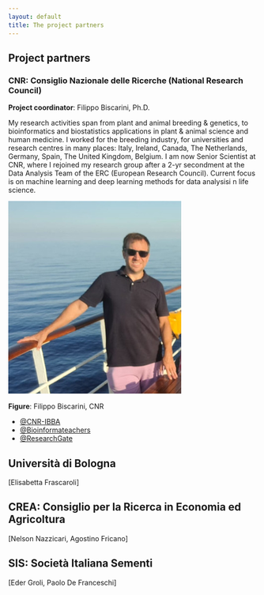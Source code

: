 ```yaml
---
layout: default
title: The project partners
---
```


## Project partners

### CNR: Consiglio Nazionale delle Ricerche (National Research Council)

**Project coordinator**: Filippo Biscarini, Ph.D.

My research activities span from plant and animal breeding & genetics, to bioinformatics and biostatistics applications in plant & animal science and human medicine. I worked for the breeding industry, for universities and research centres in many places: Italy, Ireland, Canada, The Netherlands, Germany, Spain, The United Kingdom, Belgium. I am now Senior Scientist at CNR, where I rejoined my research group after a 2-yr secondment at the Data Analysis Team of the ERC (European Research Council). Current focus is on machine learning and deep learning methods for data analysisi n life science.

![SIS](/assets/img/pic3.jpg)
<div class="caption"><b>Figure</b>: Filippo Biscarini, CNR
</div>

- [@CNR-IBBA](https://ibba.cnr.it/staff/filippo-biscarini/)
- [@Bioinformateachers](https://bioinformateachers.github.io/filippo.html)
- [@ResearchGate](https://www.researchgate.net/profile/Filippo-Biscarini-2)

## Università di Bologna

\[Elisabetta Frascaroli\]

## CREA: Consiglio per la Ricerca in Economia ed Agricoltura

\[Nelson Nazzicari, Agostino Fricano\]

## SIS: Società Italiana Sementi

\[Eder Groli, Paolo De Franceschi\]



